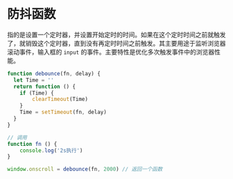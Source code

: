 # 防抖函数

指的是设置一个定时器，并设置开始定时的时间。如果在这个定时时间之前就触发了，就销毁这个定时器，直到没有再定时时间之前触发。其主要用途于监听浏览器滚动事件，输入框的 `input` 的事件。主要特性是优化多次触发事件中的浏览器性能。

``` js
function debounce(fn, delay) {
  let Time = ''
  return function () {
    if (Time) {
        clearTimeout(Time)
    }
    Time = setTimeout(fn, delay)
  }
}

// 调用
function fn () {
    console.log('2s执行')
}

window.onscroll = debounce(fn, 2000) // 返回一个函数

```